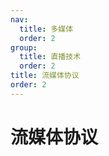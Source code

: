 ```yaml
---
nav:
  title: 多媒体
  order: 2
group:
  title: 直播技术
  order: 2
title: 流媒体协议
order: 2
---
```


# 流媒体协议
